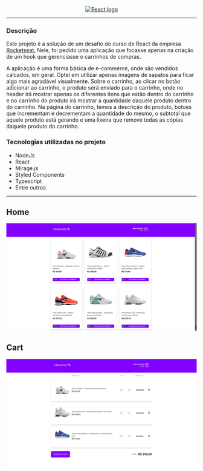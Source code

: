 <p align="center">
  <a href="http://nestjs.com/" target="blank"><img src="https://cdn.freebiesupply.com/logos/large/2x/react-1-logo-svg-vector.svg" width="200" alt="React logo" /></a>
</p>

---

### Descrição

Este projeto é a solução de um desafio do curso de React da empresa <a href="https://app.rocketseat.com.br/">Rocketseat.</a> Nele, foi pedido uma aplicação que focasse apenas na criação de um hook que gerenciasse o carrinhos de compras.

A aplicação é uma forma básica de e-commerce, onde são vendidos calcados, em geral. Optei em utilizar apenas imagens de sapatos para ficar algo mais agradável visualmente. Sobre o carrinho, ao clicar no botão adicionar ao carrinho, o produto será enviado para o carrinho, onde no header irá mostrar apenas os diferentes itens que estão dentro do carrinho e no carrinho do produto irá mostrar a quantidade daquele produto dentro do carrinho. Na página do carrinho, temos a descrição do produto, botoes que incrementam e decrementam a quantidade do mesmo, o subtotal que aquele produto está gerando e uma lixeira que remove todas as cópias daquele produto do carrinho.

### Tecnologias utilizadas no projeto

- NodeJs
- React
- Mirage.js
- Styled Components
- Typescript
- Entre outros

---

## Home

![Tela Inicial](./img/home.png)

## Cart

![Modal](./img/cart.png)
